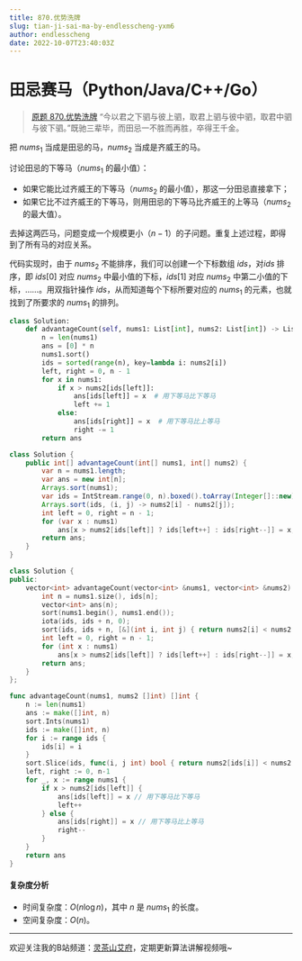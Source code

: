 ```yaml
---
title: 870.优势洗牌
slug: tian-ji-sai-ma-by-endlesscheng-yxm6
author: endlesscheng
date: 2022-10-07T23:40:03Z
---
```

# 田忌赛马（Python/Java/C++/Go）
 
> [原题 870.优势洗牌](https://leetcode.cn/problems/advantage-shuffle)
> “今以君之下驷与彼上驷，取君上驷与彼中驷，取君中驷与彼下驷。”既驰三辈毕，而田忌一不胜而再胜，卒得王千金。

把 $\textit{nums}_1$ 当成是田忌的马，$\textit{nums}_2$ 当成是齐威王的马。

讨论田忌的下等马（$\textit{nums}_1$ 的最小值）：

- 如果它能比过齐威王的下等马（$\textit{nums}_2$ 的最小值），那这一分田忌直接拿下；
- 如果它比不过齐威王的下等马，则用田忌的下等马比齐威王的上等马（$\textit{nums}_2$ 的最大值）。

去掉这两匹马，问题变成一个规模更小（$n-1$）的子问题。重复上述过程，即得到了所有马的对应关系。

代码实现时，由于 $\textit{nums}_2$ 不能排序，我们可以创建一个下标数组 $\textit{ids}$，对$\textit{ids}$ 排序，即 $\textit{ids}[0]$ 对应 $\textit{nums}_2$ 中最小值的下标，$\textit{ids}[1]$ 对应 $\textit{nums}_2$ 中第二小值的下标，……。用双指针操作 $\textit{ids}$，从而知道每个下标所要对应的 $\textit{nums}_1$ 的元素，也就找到了所要求的 $\textit{nums}_1$ 的排列。

```py [sol1-Python3]
class Solution:
    def advantageCount(self, nums1: List[int], nums2: List[int]) -> List[int]:
        n = len(nums1)
        ans = [0] * n
        nums1.sort()
        ids = sorted(range(n), key=lambda i: nums2[i])
        left, right = 0, n - 1
        for x in nums1:
            if x > nums2[ids[left]]:
                ans[ids[left]] = x  # 用下等马比下等马
                left += 1
            else:
                ans[ids[right]] = x  # 用下等马比上等马
                right -= 1
        return ans
```

```java [sol1-Java]
class Solution {
    public int[] advantageCount(int[] nums1, int[] nums2) {
        var n = nums1.length;
        var ans = new int[n];
        Arrays.sort(nums1);
        var ids = IntStream.range(0, n).boxed().toArray(Integer[]::new);
        Arrays.sort(ids, (i, j) -> nums2[i] - nums2[j]);
        int left = 0, right = n - 1;
        for (var x : nums1)
            ans[x > nums2[ids[left]] ? ids[left++] : ids[right--]] = x;
        return ans;
    }
}
```

```cpp [sol1-C++]
class Solution {
public:
    vector<int> advantageCount(vector<int> &nums1, vector<int> &nums2) {
        int n = nums1.size(), ids[n];
        vector<int> ans(n);
        sort(nums1.begin(), nums1.end());
        iota(ids, ids + n, 0);
        sort(ids, ids + n, [&](int i, int j) { return nums2[i] < nums2[j]; });
        int left = 0, right = n - 1;
        for (int x : nums1)
            ans[x > nums2[ids[left]] ? ids[left++] : ids[right--]] = x;
        return ans;
    }
};
```

```go [sol1-Go]
func advantageCount(nums1, nums2 []int) []int {
	n := len(nums1)
	ans := make([]int, n)
	sort.Ints(nums1)
	ids := make([]int, n)
	for i := range ids {
		ids[i] = i
	}
	sort.Slice(ids, func(i, j int) bool { return nums2[ids[i]] < nums2[ids[j]] })
	left, right := 0, n-1
	for _, x := range nums1 {
		if x > nums2[ids[left]] {
			ans[ids[left]] = x // 用下等马比下等马
			left++
		} else {
			ans[ids[right]] = x // 用下等马比上等马
			right--
		}
	}
	return ans
}
```

#### 复杂度分析

- 时间复杂度：$O(n\log n)$，其中 $n$ 是 $\textit{nums}_1$ 的长度。
- 空间复杂度：$O(n)$。

---

欢迎关注我的B站频道：[灵茶山艾府](https://space.bilibili.com/206214)，定期更新算法讲解视频哦~

